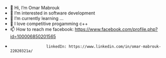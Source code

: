 - 👋 Hi, I’m Omar Mabrouk
- 👀 I’m interested in software development
- 🌱 I’m currently learning ...
- 💞️ I love competitive progamming c++
- 📫 How to reach me facebook: https://www.facebook.com/profile.php?id=100006850201565 
-                     linkedIn: https://www.linkedin.com/in/omar-mabrouk-22020321a/

<!---
Omarsa2002/Omarsa2002 is a ✨ special ✨ repository because its `README.md` (this file) appears on your GitHub profile.
You can click the Preview link to take a look at your changes.
--->
